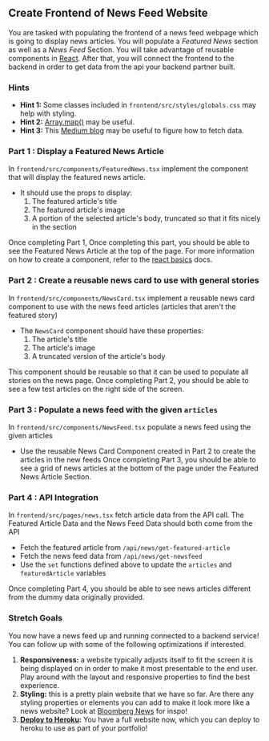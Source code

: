 ## Create Frontend of News Feed Website

You are tasked with populating the frontend of a news feed webpage which is going to display news articles. You will populate a _Featured News_ section as well as a _News Feed_ Section. You will take advantage of reusable components in [React](https://react.dev/learn). After that, you will connect the frontend to the backend in order to get data from the api your backend partner built.

### Hints

- **Hint 1:** Some classes included in `frontend/src/styles/globals.css` may help with styling.
- **Hint 2:** [Array.map()]((https://www.geeksforgeeks.org/typescript-array-map-method/)) may be useful.
- **Hint 3:** This [Medium blog](https://medium.com/@bhanu.mt.1501/api-calls-in-react-js-342a09d5315f) may be useful to figure how to fetch data.


### Part 1 : Display a Featured News Article
In `frontend/src/components/FeaturedNews.tsx` implement the component that will display the featured news article.

* It should use the props to display:
    1. The featured article's title
    1. The featured article's image
    1. A portion of the selected article's body, truncated so that it fits nicely in the section

Once completing Part 1, Once completing this part, you should be able to see the Featured News Article at the top of the page.
For more information on how to create a component, refer to the [react basics](./resources/react-basics.md) docs.


### Part 2 : Create a reusable news card to use with general stories
In `frontend/src/components/NewsCard.tsx` implement a reusable news card component to use with the news feed articles (articles that aren't the featured story)

* The `NewsCard` component should have these properties:
    1. The article's title
    1. The article's image
    1. A truncated version of the article's body

This component should be reusable so that it can be used to populate all stories on the news page.
Once completing Part 2, you should be able to see a few test articles on the right side of the screen.


### Part 3 : Populate a news feed with the given `articles`

In `frontend/src/components/NewsFeed.tsx` populate a news feed using the given articles

* Use the reusable News Card Component created in Part 2 to create the articles in the new feeds
Once completing Part 3, you should be able to see a grid of news articles at the bottom of the page under the Featured News Article Section.

### Part 4 : API Integration
In `frontend/src/pages/news.tsx` fetch article data from the API call. The Featured Article Data and the News Feed Data should both come from the API

* Fetch the featured article from `/api/news/get-featured-article`
* Fetch the news feed data from `/api/news/get-newsfeed`
* Use the `set` functions defined above to update the `articles` and `featuredArticle` variables

Once completing Part 4, you should be able to see news articles different from the dummy data originally provided.

### Stretch Goals
You now have a news feed up and running connected to a backend service! You can follow up with some of the following optimizations if interested.

1. **Responsiveness:** a website typically adjusts itself to fit the screen it is being displayed on in order to make it most presentable to the end user. Play around with the layout and responsive properties to find the best experience.
1. **Styling:** this is a pretty plain website that we have so far. Are there any styling properties or elements you can add to make it look more like a news website? Look at [Bloomberg News](https://www.bloomberg.com) for inspo!
1. **[Deploy to Heroku](https://github.com/marketplace/actions/deploy-to-heroku):** You have a full website now, which you can deploy to heroku to use as part of your portfolio!
